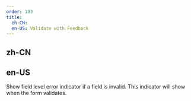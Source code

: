 ```yaml
---
order: 103
title:
  zh-CN:
  en-US: Validate with Feedback
---
```


## zh-CN


## en-US

Show field level error indicator if a field is invalid.  This indicator will show when the form validates.